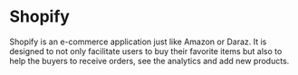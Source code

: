 # Shopify
Shopify is an e-commerce application just like Amazon or Daraz. It is designed to not only facilitate users to buy their favorite items but also to help the buyers to receive orders, see the analytics and add new products.
